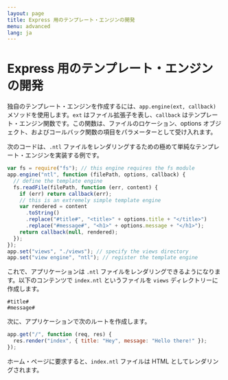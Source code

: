 ```yaml
---
layout: page
title: Express 用のテンプレート・エンジンの開発
menu: advanced
lang: ja
---
```


# Express 用のテンプレート・エンジンの開発

独自のテンプレート・エンジンを作成するには、`app.engine(ext, callback)` メソッドを使用します。`ext` はファイル拡張子を表し、`callback` はテンプレート・エンジン関数です。この関数は、ファイルのロケーション、options オブジェクト、およびコールバック関数の項目をパラメーターとして受け入れます。

次のコードは、`.ntl` ファイルをレンダリングするための極めて単純なテンプレート・エンジンを実装する例です。

```js
var fs = require("fs"); // this engine requires the fs module
app.engine("ntl", function (filePath, options, callback) {
  // define the template engine
  fs.readFile(filePath, function (err, content) {
    if (err) return callback(err);
    // this is an extremely simple template engine
    var rendered = content
      .toString()
      .replace("#title#", "<title>" + options.title + "</title>")
      .replace("#message#", "<h1>" + options.message + "</h1>");
    return callback(null, rendered);
  });
});
app.set("views", "./views"); // specify the views directory
app.set("view engine", "ntl"); // register the template engine
```

これで、アプリケーションは `.ntl` ファイルをレンダリングできるようになります。以下のコンテンツで `index.ntl` というファイルを `views` ディレクトリーに作成します。

```text
#title#
#message#
```

次に、アプリケーションで次のルートを作成します。

```js
app.get("/", function (req, res) {
  res.render("index", { title: "Hey", message: "Hello there!" });
});
```

ホーム・ページに要求すると、`index.ntl` ファイルは HTML としてレンダリングされます。
